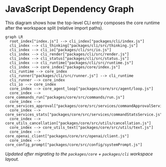 # JavaScript Dependency Graph

This diagram shows how the top-level CLI entry composes the core runtime after the workspace split (relative import paths).

```mermaid
graph LR
  root_index["index.js"] --> cli_index["packages/cli/index.js"]
  cli_index --> cli_thinking["packages/cli/src/thinking.js"]
  cli_index --> cli_io["packages/cli/src/io.js"]
  cli_index --> cli_render["packages/cli/src/render.js"]
  cli_index --> cli_status["packages/cli/src/status.js"]
  cli_index --> cli_runtime["packages/cli/src/runtime.js"]
  cli_index --> core_index["packages/core/index.js"]
  cli_runtime --> core_index
  cli_runner["packages/cli/src/runner.js"] --> cli_runtime
  cli_runner --> core_index
  cli_io --> core_index
  core_index --> core_agent_loop["packages/core/src/agent/loop.js"]
  core_index --> core_commands_run["packages/core/src/commands/run.js"]
  core_index --> core_services_approval["packages/core/src/services/commandApprovalService.js"]
  core_index --> core_services_stats["packages/core/src/services/commandStatsService.js"]
  core_index --> core_utils_cancellation["packages/core/src/utils/cancellation.js"]
  core_index --> core_utils_text["packages/core/src/utils/text.js"]
  core_index --> core_openai_client["packages/core/src/openai/client.js"]
  core_index --> core_config_prompt["packages/core/src/config/systemPrompt.js"]
```

_Updated after migrating to the `packages/core` + `packages/cli` workspace layout._
